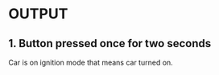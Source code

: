 # OUTPUT
## 1. Button pressed once for two seconds
Car is on ignition mode that means car turned on.
